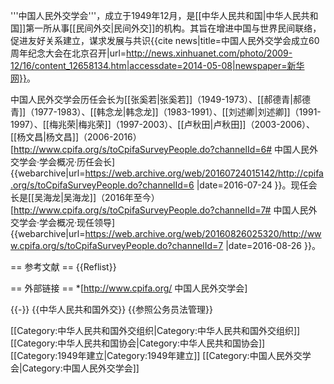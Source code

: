 '''中国人民外交学会'''，成立于1949年12月，是[[中华人民共和国|中华人民共和国]]第一所从事[[民间外交|民间外交]]的机构。其旨在增进中国与世界民间联络，促进友好关系建立，谋求发展与共识<ref>{{cite news|title=中国人民外交学会成立60周年纪念大会在北京召开|url=http://news.xinhuanet.com/photo/2009-12/16/content_12658134.htm|accessdate=2014-05-08|newspaper=新华网}}</ref>。

中国人民外交学会历任会长为[[张奚若|张奚若]]（1949-1973）、[[郝德青|郝德青]]（1977-1983）、[[韩念龙|韩念龙]]（1983-1991）、[[刘述卿|刘述卿]]（1991-1997）、[[梅兆荣|梅兆荣]]（1997-2003）、[[卢秋田|卢秋田]]（2003-2006）、[[杨文昌|杨文昌]]（2006-2016）<ref>[http://www.cpifa.org/s/toCpifaSurveyPeople.do?channelId=6# 中国人民外交学会·学会概况·历任会长] {{webarchive|url=https://web.archive.org/web/20160724015142/http://cpifa.org/s/toCpifaSurveyPeople.do?channelId=6 |date=2016-07-24 }}</ref>。现任会长是[[吴海龙|吴海龙]]（2016年至今）<ref>[http://www.cpifa.org/s/toCpifaSurveyPeople.do?channelId=7# 中国人民外交学会·学会概况·现任领导] {{webarchive|url=https://web.archive.org/web/20160826025320/http://www.cpifa.org/s/toCpifaSurveyPeople.do?channelId=7 |date=2016-08-26 }}</ref>。

== 参考文献 ==
{{Reflist}}

== 外部链接 ==
*[http://www.cpifa.org/ 中国人民外交学会]

{{-}}
{{中华人民共和国外交}}
{{参照公务员法管理}}

[[Category:中华人民共和国外交组织|Category:中华人民共和国外交组织]]
[[Category:中华人民共和国协会|Category:中华人民共和国协会]]
[[Category:1949年建立|Category:1949年建立]]
[[Category:中国人民外交学会|Category:中国人民外交学会]]